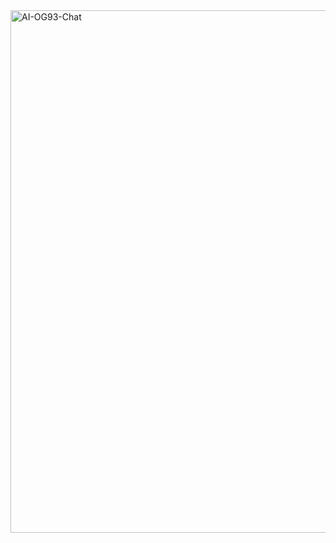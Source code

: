 <img width="836" alt="AI-OG93-Chat" src="https://github.com/user-attachments/assets/597ee0cc-6064-4076-be6a-c4a994237666">

